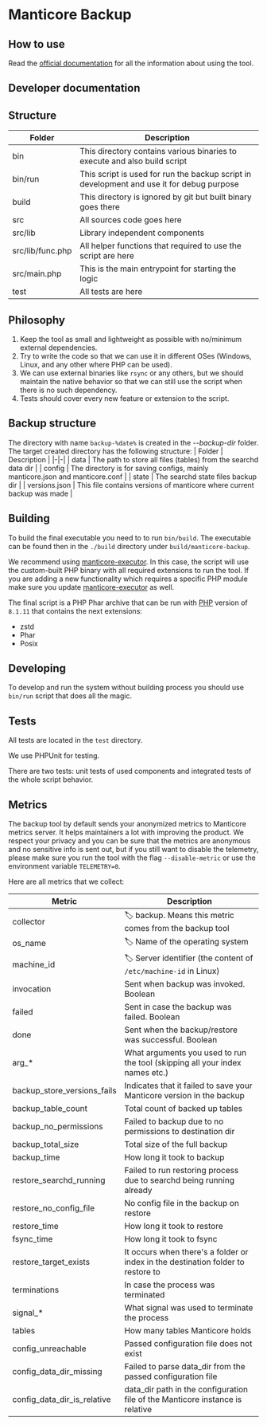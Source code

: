 # Manticore Backup

## How to use

Read the [official documentation](https://manual.manticoresearch.com/Securing_and_compacting_a_table/Backup_and_restore) for all the information about using the tool.

## Developer documentation

## Structure

| Folder | Description |
|-|-|
| bin | This directory contains various binaries to execute and also build script |
| bin/run | This script is used for run the backup script in development and use it for debug purpose |
| build | This directory is ignored by git but built binary goes there |
| src | All sources code goes here |
| src/lib | Library independent components |
| src/lib/func.php | All helper functions that required to use the script are here |
| src/main.php | This is the main entrypoint for starting the logic |
| test | All tests are here |

## Philosophy

1. Keep the tool as small and lightweight as possible with no/minimum external dependencies.
2. Try to write the code so that we can use it in different OSes (Windows, Linux, and any other where PHP can be used).
3. We can use external binaries like `rsync` or any others, but we should maintain the native behavior so that we can still use the script when there is no such dependency.
4. Tests should cover every new feature or extension to the script.

## Backup structure

The directory with name `backup-%date%` is created in the  *--backup-dir* folder. The target created directory has the following structure:
| Folder | Description |
|-|-|
| data | The path to store all files (tables) from the searchd data dir |
| config | The directory is for saving configs, mainly manticore.json and manticore.conf |
| state | The searchd state files backup dir |
| versions.json | This file contains versions of manticore where current backup was made |

## Building

To build the final executable you need to to run `bin/build`. The executable can be found then in the `./build` directory under `build/manticore-backup`.

We recommend using [manticore-executor](https://github.com/manticoresoftware/executor). In this case, the script will use the custom-built PHP binary with all required extensions to run the tool. If you are adding a new functionality which requires a specific PHP module make sure you update [manticore-executor](https://github.com/manticoresoftware/executor) as well.

The final script is a PHP Phar archive that can be run with [PHP](https://php.net) version of `8.1.11` that contains the next extensions:

- zstd
- Phar
- Posix

## Developing

To develop and run the system without building process you should use `bin/run` script that does all the magic.

## Tests

All tests are located in the `test` directory.

We use PHPUnit for testing.

There are two tests: unit tests of used components and integrated tests of the whole script behavior.

## Metrics

The backup tool by default sends your anonymized metrics to Manticore metrics server. It helps maintainers a lot with improving the product. We respect your privacy and you can be sure that the metrics are anonymous and no sensitive info is sent out, but if you still want to disable the telemetry, please make sure you run the tool with the flag `--disable-metric` or use the environment variable `TELEMETRY=0`.

Here are all metrics that we collect:

| Metric | Description |
|-|-|
| collector | 🏷 backup. Means this metric comes from the backup tool |
| os_name | 🏷️ Name of the operating system |
| machine_id | 🏷 Server identifier (the content of `/etc/machine-id` in Linux)
| invocation | Sent when backup was invoked. Boolean |
| failed | Sent in case the backup was failed. Boolean |
| done | Sent when the backup/restore was successful. Boolean |
| arg_* | What arguments you used to run the tool (skipping all your index names etc.) |
| backup_store_versions_fails | Indicates that it failed to save your Manticore version in the backup |
| backup_table_count | Total count of backed up tables |
| backup_no_permissions | Failed to backup due to no permissions to destination dir |
| backup_total_size | Total size of the full backup |
| backup_time | How long it took to backup |
| restore_searchd_running | Failed to run restoring process due to searchd being running already |
| restore_no_config_file | No config file in the backup on restore |
| restore_time | How long it took to restore |
| fsync_time | How long it took to fsync |
| restore_target_exists | It occurs when there's a folder or index in the destination folder to restore to |
| terminations | In case the process was terminated |
| signal_* | What signal was used to terminate the process |
| tables | How many tables Manticore holds |
| config_unreachable | Passed configuration file does not exist |
| config_data_dir_missing | Failed to parse data_dir from the passed configuration file |
| config_data_dir_is_relative | data_dir path in the configuration file of the Manticore instance is relative |
